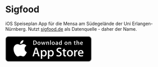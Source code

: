 # Sigfood

iOS Speiseplan App für die Mensa am Südegelände der Uni Erlangen-Nürnberg. Nutzt [sigfood.de](https://sigfood.de) als Datenquelle - daher der Name. 

[![available on the App Store](App_Store_Badge.svg?raw=true)](https://itunes.apple.com/de/app/sigfood.de-speiseplan-sudmensa/id1063704585?mt=8)